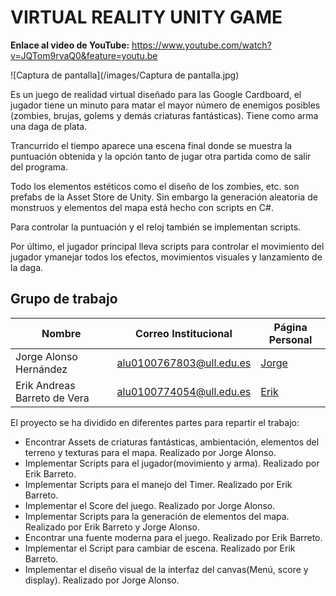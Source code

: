 # VIRTUAL REALITY UNITY GAME

**Enlace al video de YouTube:** https://www.youtube.com/watch?v=JQTom9rvaQ0&feature=youtu.be

![Captura de pantalla](/images/Captura de pantalla.jpg)

Es un juego de realidad virtual diseñado para las Google Cardboard, el jugador tiene un minuto para matar el mayor número de enemigos posibles (zombies, brujas, golems y demás criaturas fantásticas). Tiene como arma una daga de plata.

Trancurrido el tiempo aparece una escena final donde se muestra la puntuación obtenida y la opción tanto de jugar otra partida como de salir del programa.

Todo los elementos estéticos como el diseño de los zombies, etc. son prefabs de la Asset Store de Unity. Sin embargo la generación aleatoria de monstruos y elementos del mapa está hecho con scripts en C#. 

Para controlar la puntuación y el reloj también se implementan scripts. 

Por último, el jugador principal lleva scripts para controlar el movimiento del jugador ymanejar todos los efectos, movimientos visuales y lanzamiento de la daga.

## Grupo de trabajo


| Nombre                       | Correo Institucional     | Página Personal                          |
| ---------------------------- | ------------------------ | ---------------------------------------- |
| Jorge Alonso Hernández       | alu0100767803@ull.edu.es | [Jorge](http://alu0100767803.github.io/) |
| Erik Andreas Barreto de Vera | alu0100774054@ull.edu.es | [Erik](https://alu0100774054.github.io/) |

El proyecto se ha dividido en diferentes partes para repartir el trabajo:

- Encontrar Assets de criaturas fantásticas, ambientación, elementos del terreno y texturas para el mapa. Realizado por Jorge Alonso.
- Implementar Scripts para el jugador(movimiento y arma). Realizado por Erik Barreto.
- Implementar Scripts para el manejo del Timer. Realizado por Erik Barreto.
- Implementar el Score del juego. Realizado por Jorge Alonso.
- Implementar Scripts para la generación de elementos del mapa. Realizado por Erik Barreto y Jorge Alonso.
- Encontrar una fuente moderna para el juego. Realizado por Erik Barreto.
- Implementar el Script para cambiar de escena. Realizado por Erik Barreto.
- Implementar el diseño visual de la interfaz del canvas(Menú, score y display). Realizado por Jorge Alonso.